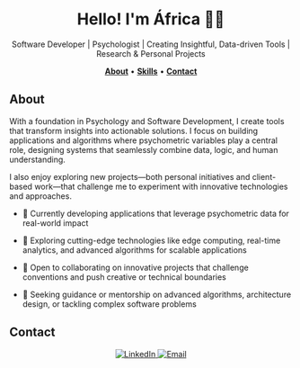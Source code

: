 <h1 align="center">Hello! I'm África 👩‍💻 </h1>
<p align="center">Software Developer | Psychologist | Creating Insightful, Data-driven Tools | Research & Personal Projects</p>

<!--
<div align="center">
<a href="https://ossinsight.io">
  <img src="/web/static/img/screenshots/homepage.gif" height=360
</a>
</div>
-->

<p align="center">
  <a href="#about"><b>About</b></a> •
  <!--<a href="#projects"><b>Projects</b></a> •-->
  <a href="#skills--technologies"><b>Skills</b></a> •
  <a href="#contact"><b>Contact</b></a>
</p>

## About

With a foundation in Psychology and Software Development, I create tools that transform insights into actionable solutions. I focus on building applications and algorithms where psychometric variables play a central role, designing systems that seamlessly combine data, logic, and human understanding.


I also enjoy exploring new projects—both personal initiatives and client-based work—that challenge me to experiment with innovative technologies and approaches.


<!--## Projects

| Project | Demo |
| ------- | ---- |
| Coches Scraper | <img src="ruta/a/gif.png" height="150"/> |
| Portfolio | <img src="ruta/a/gif.png" height="150"/> |
-->

- 🔭 Currently developing applications that leverage psychometric data for real-world impact

- 🌱 Exploring cutting-edge technologies like edge computing, real-time analytics, and advanced algorithms for scalable applications
- 👯 Open to collaborating on innovative projects that challenge conventions and push creative or technical boundaries
- 🤔 Seeking guidance or mentorship on advanced algorithms, architecture design, or tackling complex software problems


## Contact

<p align="center">
  <a href="https://www.linkedin.com/in/africamendezdam/?locale=en_US" target="_blank">
   <img src="https://img.shields.io/badge/LinkedIn-%230077B5.svg?style=for-the-badge&logo=linkedin&logoColor=white" alt="LinkedIn" style="margin-bottom: 5px;" />
  </a>
  <a href="mailto:amendezperera@gmail.com" target="_blank">
  <img src="https://img.shields.io/badge/Email-D14836?style=for-the-badge&logo=gmail&logoColor=white" alt="Email" />
  </a>
</p>



